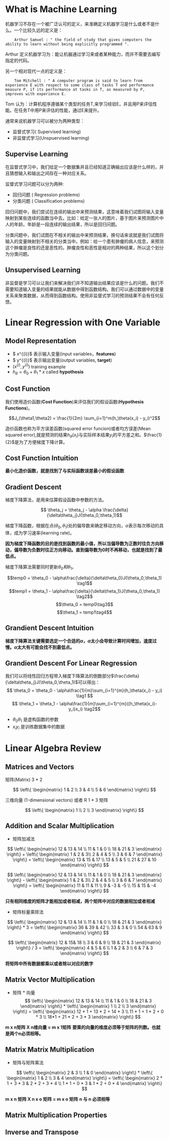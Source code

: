 # What is Machine Learning


机器学习不存在一个被广泛认可的定义，来准确定义机器学习是什么或者不是什么。一个比较久远的定义是：
	
```
	Arthur Samuel : " the field of study that gives computers the ability to learn without being explicitly programmed ".
```
	
Arthur 定义机器学习为：能让机器通过学习来或者某种能力，而并不需要去编写指定的代码。
	
另一个相对现代一点的定义是：
	
```
	Tom Mitchell : " A computer program is said to learn from experience E with respect to some class of tasks T and performance measure P, if its performance at tasks in T, as measured by P, improves with experience E.
```

Tom 认为：计算机程序遵循某个类型的任务T,来学习经验E，并且用P来评估性能。在任务T中用P来评估的性能，通过E来提升。

通常来说机器学习可以被分为两种类型：

* 监督式学习( Supervised learning)
* 非监督式学习(Unspuervised learning)

## Supervise Learning

在监督式学习中，我们给定一个数据集并且已经知道正确输出应该是什么样的，并且猜想输入和输出之间存在一种对应关系。

监督式学习问题可以分为两种:

* 回归问题 ( Regression problems)
* 分类问题 ( Classification problems)

回归问题中，我们尝试在连续的输出中来预测结果，这意味着我们试图将输入变量映射到某些连续的函数当中去。比如：给定一张人的图片，基于图片来预测图片中人的年龄。年龄是一段连续的输出结果，所以是回归问题。

分类问题中，我们试图在不相关的输出中来预测结果，换句话来说就是我们试图将输入的变量映射到不相关的分类当中。例如：给一个患有肿瘤的病人信息，来预测这个肿瘤是良性的还是恶性的。肿瘤良性和恶性是相对的两种结果，所以这个划分为分类问题。

## Unsupervised Learning

非监督是学习可以让我们来解决我们并不知道输出结果应该是什么的问题。我们不需要知道输入变量的结果就能从数据中得到函数结构。我们可以通过数据中的变量关系来聚类数据，从而得到函数结构。使用非监督式学习的预测结果不会有任何反馈。

# Linear Regression with One Variable
## Model Representation

* $ x^{(i)}$  表示输入变量(input variables，**features**)
* $ y^{(i)}$  表示输出变量(output variables, **target**)
* $(x^{(i)} , y^{(i)})$ training example
* $h_\theta = \theta_0 + \theta_1*x$ called **hypothesis**

## Cost Function
我们使用造价函数(**Cost Function**)来评估我们的假设函数(**Hypothesis Functions**)。

$$J_(\theta1,\theta2) = \frac{1}{2m} \sum_{i=1}^m(h_\theta(x_i) - y_i)^2$$

造价函数也称为平方误差函数(squared error funcion)或者均方误差(Mean squared error),就是预测的结果$h_\theta(x_i)$与实际样本结果$y_i$的平方差之和。$\frac{1}{2}$是为了方便梯度下降计算。

## Cost Function Intuition 

**最小化造价函数，就是找到了与实际函数误差最小的假设函数**

## Gradient Descent

梯度下降算法，是用来估算假设函数中参数的方法。

$$ \theta_j = \theta_j - \alpha \frac{\delta}{\delta\theta_j}J(\theta_0,\theta_1)$$

梯度下降函数，根据在点$(\theta_0, \theta_1)$处的偏导数来确定移动方向，$\alpha$表示每次移动的具体，成为学习速率(learning rate)。

**因为梯度下降函数的目的是找到函数的最小值，所以当偏导数为正数时往负方向移动，偏导数为负数时往正方向移动。直到偏导数为0时不再移动，也就是找到了最低点。**

梯度下降算法需要同时更新$\theta_0 和 \theta_1$。

$$temp0 = \theta_0 - \alpha\frac{\delta}{\delta\theta_0}J(\theta_0,\theta_1) \tag1$$
$$temp1 = \theta_1 - \alpha\frac{\delta}{\delta\theta_1}J(\theta_0,\theta_1) \tag2$$
$$\theta_0 = temp0\tag3$$
$$\theta_1 = temp1\tag4$$

## Grandient Descent Intuition

**梯度下降算法关键需要选定一个合适的$\alpha$，$\alpha$太小会导致计算时间增加，速度过慢。$\alpha$太大有可能会找不到最低点。**

## Grandient Descent For Linear Regression

我们可以将线性回归方程带入梯度下降算法的倒数部分$\frac{\delta}{\delta\theta_j}J(\theta_0,\theta_1)$可以得出：
$$ \theta_0 = \theta_0 - \alpha\frac{1}{m}\sum_{i=1}^{m}(h_\theta(x_i) - y_i) \tag1 $$
$$ \theta_1 = \theta_1 - \alpha\frac{1}{m}\sum_{i=1}^{m}((h_\theta(x_i)-y_i)x_i) \tag2$$

* $\theta_0 \theta_1$ 是虚构函数的参数
* $x_i y_i$ 是训练数据集中的数据

# Linear Algebra Review
## Matrices and Vectors
矩阵(Matrix) 3 * 2

$$ 
\left\{
\begin{matrix}
	1 & 2 \\ 3 & 4 \\ 5 & 6
\end{matrix}
\right\} 
$$

三维向量 (1-dimensional vectors) 或者 R 1 * 3 矩阵

$$
\left\{
\begin{matrix}
	1 \\ 2 \\ 3
\end{matrix}
\right\}
$$


## Addition and Scalar Multiplication

* 矩阵加减法

$$
\left\{
\begin{matrix}
	12 & 13 & 14 \\  11 &  1 & 0 \\ 18 & 21 & 3
\end{matrix}
\right\}  + 
\left\{
\begin{matrix}
	1 & 2 & 3\\ 2 & 4 & 5 \\ 3 & 6 & 7
\end{matrix}
\right\}  = 
\left\{
\begin{matrix}
	13 & 15 & 17 \\  13 & 5 & 5 \\ 21 & 27 & 10
\end{matrix}
\right\}
$$

$$
\left\{
\begin{matrix}
	12 & 13 & 14 \\  11 &  1 & 0 \\ 18 & 21 & 3
\end{matrix}
\right\}  - 
\left\{
\begin{matrix}
	1 & 2 & 3\\ 2 & 4 & 5 \\ 3 & 6 & 7
\end{matrix}
\right\}  = 
\left\{
\begin{matrix}
	11 & 11 & 11 \\  9 & -3 & -5 \\ 15 & 15 & -4
\end{matrix}
\right\}
$$

**只有相同维度的矩阵才能相加或者相减，两个矩阵中对应的数据相加或者相减**


* 矩阵标量乘除法

$$
\left\{
\begin{matrix}
	12 & 13 & 14 \\  11 &  1 & 0 \\ 18 & 21 & 3
\end{matrix}
\right\}  * 3 = 
\left\{
\begin{matrix}
	36 & 39 & 42 \\  33 & 3 & 0 \\ 54 & 63 & 9
\end{matrix}
\right\}
$$

$$
\left\{
\begin{matrix}
	12 & 15& 18 \\  3 &  6 & 9 \\ 18 & 21 & 3
\end{matrix}
\right\}  / 3 = 
\left\{
\begin{matrix}
	4 & 5 & 6 \\  1 & 2 & 3 \\ 6 & 7 & 3
\end{matrix}
\right\}
$$

**将矩阵中所有数据都乘以或者除以对应的数字**

## Matrix Vector Multiplication
* 矩阵 * 向量
$$
\left\{
\begin{matrix}
	12 & 13 & 14 \\  11 &  1 & 0 \\ 18 & 21 & 3
\end{matrix}
\right\}  *
\left\{
\begin{matrix}
	1 \\ 2 \\ 3
\end{matrix}
\right\}  = 
\left\{
\begin{matrix}
	12 * 1 + 13 * 2 + 14 * 3 \\ 11 * 1 + 1 * 2 + 0 * 3 \\ 18*1 + 21 * 2 + 3 * 3
\end{matrix}
\right\}
$$

**m x n矩阵  X   n维向量  =   m x 1矩阵**
**要乘的向量的维度必须等于矩阵的列数。也就是两个n必须相等。**

## Matrix Matrix Multiplication

* 矩阵与矩阵乘法

 $$
\left\{
\begin{matrix}
	2 & 3 \\  1 & 0 
\end{matrix}
\right\}  *
\left\{
\begin{matrix}
	1  & 2 \\ 3 & 4
\end{matrix}
\right\}  = 
\left\{
\begin{matrix}
	2 * 1 + 3 * 3 & 2 * 2 + 3 * 4 \\
	1 * 1 + 0 * 3  & 1 * 2 + 0 * 4
\end{matrix}
\right\}
$$

**m x n 矩阵  X  n x o 矩阵 = m x o 矩阵**
**n 与 n 必须相等**
## Matrix Multiplication Properties
## Inverse and Transpose



	
	
	











